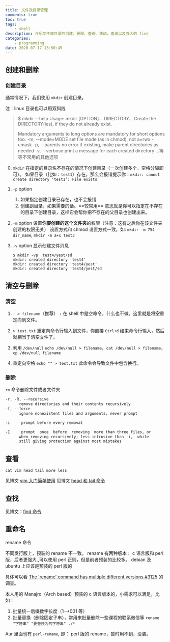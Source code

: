 ```yaml
---
title: 文件及目录管理
comments: true
toc: true
tags:
    - shell
description: 介绍文件或目录的创建、删除、查询、移动，查询以及强大的 find
categories:
    - programming
date: 2020-07-17 13:50:45
---
```


## 创建和删除

### 创建目录

通常情况下，我们使用 `mkdir` 创建目录。

注：linux 目录也可以用双斜线

> \$ mkdir --help
> Usage: mkdir [OPTION]... DIRECTORY...
> Create the DIRECTORY(ies), if they do not already exist.
>
> Mandatory arguments to long options are mandatory for short options too.
> -m, --mode=MODE set file mode (as in chmod), not a=rwx - umask
> -p, --parents no error if existing, make parent directories as needed
> -v, --verbose print a message for each created directory
> ...等等不常用的其他选项

0. `mkdir`
   在指定的目录名不存在的情况下创建目录（一次创建多个，空格分隔即可）。
   如果目录（比如：`test1`）存在，那么会报错提示你：`mkdir: cannot create directory ‘test1’: File exists`

1. `-p` option

    1. 如果指定创建目录已存在，也不会报错
    2. 创建副目录，如果需要的话。==较常用==
       意思就是你可以指定在不存在的目录下创建目录，这样它会帮你把不存在的父目录也创建出来。

2. `-m` option
   设置**你要创建的这个文件夹**的权限（注意：这有之后你在该文件夹创建的权限无关）
   设置方式和 chmod 设置方式一致，如: `mkdir -m 754 dir_name`, `mkdir -m a+x test3`

3. `-v` option
   显示创建文件消息

    ```shell
    $ mkdir -vp  test4/yest/sd
    mkdir: created directory 'test4'
    mkdir: created directory 'test4/yest'
    mkdir: created directory 'test4/yest/sd
    ```

## 清空与删除

### 清空

1. `: > filename`（推荐）
   `:` 在 shell 中是空命令，什么也不做。这里就是将**空**重定向到文件。

2. `> test.txt`
   重定向命令行输入到文件，你直接 `Ctrl+d` 结束命令行输入，然后就相当于清空文件了。

3. 利用 `/dev/null`
   `echo /dev/null > filename`，`cat /dev/null > filename`，`cp /dev/null filename`

4. 重定向空格
   `echo "" > test.txt`
   此命令会导致文件中包含换行。

### 删除

`rm` 命令删除文件或者文件夹

```txt
-r, -R, --recursive
      remove directories and their contents recursively
-f, --force
      ignore nonexistent files and arguments, never prompt

-i     prompt before every removal

-I     prompt  once  before  removing  more than three files, or
      when removing recursively; less intrusive than -i,  while
      still giving protection against most mistakes
```

## 查看

`cat vim head tail more less`

见博文 [vim 入门简单使用](https://violetus.life/shell/vim/)
见博文 [head 和 tail 命令](https://violetus.life/shell/head_tail/)

## 查找

见博文：[find 命令](https://violetus.life/shell/find/)

## 重命名

rename 命令

不同发行版上，预装的 rename 不一致。
rename 有两种版本： c 语言版和 perl 版，后者更强大.,可以使用 perl 正则，但是前者预装的比较多。
debian 及 ubuntu 上应该是预装的 perl 版的

具体可以看 [The 'rename' command has multiple different versions #3125](https://github.com/tldr-pages/tldr/issues/3125) 的调查。

本人用的 Manajro（Arch based）预装的 c 语言版本的，小需求可以满足，比如：

1. 批量统一后缀数字长度（1-->001 等）
2. 批量替换（删除固定子串），常用来批量删除一些课程的联系微信等
   `rename "字符串" "要替换为的字符串" ./*`

Aur 里面也有 `perl-rename`, 即： perl 版的 rename，暂时用不到，没装。
